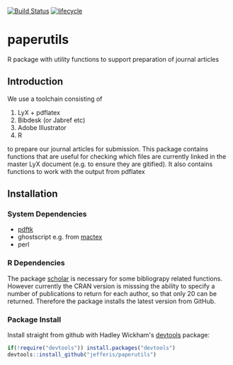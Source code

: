 [![Build Status](https://travis-ci.org/jefferis/paperutils.png?branch=master)](https://travis-ci.org/jefferis/paperutils)
[![lifecycle](https://img.shields.io/badge/lifecycle-maturing-blue.svg)](https://www.tidyverse.org/lifecycle/#maturing)
# paperutils

R package with utility functions to support preparation of journal articles

## Introduction
We use a toolchain consisting of

1. LyX + pdflatex
2. Bibdesk (or Jabref etc)
3. Adobe Illustrator
4. R

to prepare our journal articles for submission. This package contains functions that are useful for checking which files are currently linked in the master LyX document (e.g. to ensure they are gitified). It also contains functions to work with the output from pdflatex

## Installation

### System Dependencies
  * [pdftk](http://www.pdflabs.com/tools/pdftk-the-pdf-toolkit/)
  * ghostscript e.g. from [mactex](http://tug.org/mactex)
  * perl

### R Dependencies
The package [scholar](https://github.com/jkeirstead/scholar) is necessary for 
some bibliograpy related functions. 
However currently the CRAN version is 
misssing the ability to specify a number of publications to return for each
author, so that only 20 can be returned. Therefore the package installs the 
latest version from GitHub.

### Package Install
Install straight from github with Hadley Wickham's 
[devtools](https://github.com/hadley/devtools) package:

```r
if(!require("devtools")) install.packages("devtools")
devtools::install_github("jefferis/paperutils")
```

